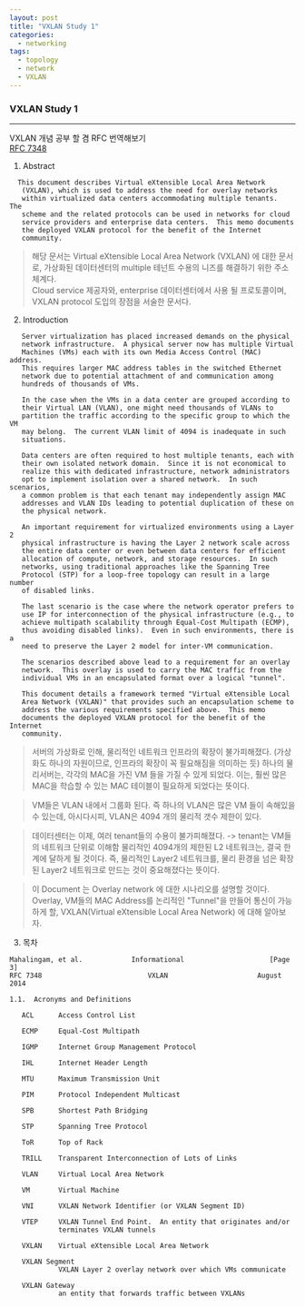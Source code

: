 ```yaml
---
layout: post
title: "VXLAN Study 1"
categories:
  - networking
tags:
  - topology
  - network
  - VXLAN
---
```


### VXLAN Study 1

-----
VXLAN 개념 공부 할 겸 RFC 번역해보기  
[RFC 7348](https://datatracker.ietf.org/doc/rfc7348/?include_text=1)


1. Abstract  
```
  This document describes Virtual eXtensible Local Area Network
   (VXLAN), which is used to address the need for overlay networks
   within virtualized data centers accommodating multiple tenants.  The
   scheme and the related protocols can be used in networks for cloud
   service providers and enterprise data centers.  This memo documents
   the deployed VXLAN protocol for the benefit of the Internet
   community.
```
> 해당 문서는 Virtual eXtensible Local Area Network (VXLAN) 에 대한 문서로, 가상화된 데이터센터의 multiple 테넌트 수용의 니즈를 해결하기 위한 주소 체계다.   
Cloud service 제공자와, enterprise 데이터센터에서 사용 될 프로토콜이며, VXLAN protocol 도입의 장점을 서술한 문서다.

  
2. Introduction
```
   Server virtualization has placed increased demands on the physical
   network infrastructure.  A physical server now has multiple Virtual
   Machines (VMs) each with its own Media Access Control (MAC) address.
   This requires larger MAC address tables in the switched Ethernet
   network due to potential attachment of and communication among
   hundreds of thousands of VMs.

   In the case when the VMs in a data center are grouped according to
   their Virtual LAN (VLAN), one might need thousands of VLANs to
   partition the traffic according to the specific group to which the VM
   may belong.  The current VLAN limit of 4094 is inadequate in such
   situations.

   Data centers are often required to host multiple tenants, each with
   their own isolated network domain.  Since it is not economical to
   realize this with dedicated infrastructure, network administrators
   opt to implement isolation over a shared network.  In such scenarios,
   a common problem is that each tenant may independently assign MAC
   addresses and VLAN IDs leading to potential duplication of these on
   the physical network.

   An important requirement for virtualized environments using a Layer 2
   physical infrastructure is having the Layer 2 network scale across
   the entire data center or even between data centers for efficient
   allocation of compute, network, and storage resources.  In such
   networks, using traditional approaches like the Spanning Tree
   Protocol (STP) for a loop-free topology can result in a large number
   of disabled links.

   The last scenario is the case where the network operator prefers to
   use IP for interconnection of the physical infrastructure (e.g., to
   achieve multipath scalability through Equal-Cost Multipath (ECMP),
   thus avoiding disabled links).  Even in such environments, there is a
   need to preserve the Layer 2 model for inter-VM communication.

   The scenarios described above lead to a requirement for an overlay
   network.  This overlay is used to carry the MAC traffic from the
   individual VMs in an encapsulated format over a logical "tunnel".

   This document details a framework termed "Virtual eXtensible Local
   Area Network (VXLAN)" that provides such an encapsulation scheme to
   address the various requirements specified above.  This memo
   documents the deployed VXLAN protocol for the benefit of the Internet
   community.
```
> 서버의 가상화로 인해, 물리적인 네트워크 인프라의 확장이 불가피해졌다. (가상화도 하나의 자원이므로, 인프라의 확장이 꼭 필요해짐을 의미하는 듯) 하나의 물리서버는, 각각의 MAC을 가진 VM 들을 가질 수 있게 되었다. 이는, 훨씬 많은 MAC을 학습할 수 있는 MAC 테이블이 필요하게 되었다는 뜻이다.

> VM들은 VLAN 내에서 그룹화 된다. 즉 하나의 VLAN은 많은 VM 들이 속해있을 수 있는데, 아시다시피, VLAN은 4094 개의 물리적 갯수 제한이 있다.

> 데이터센터는 이제, 여러 tenant들의 수용이 불가피해졌다.
-> tenant는 VM들의 네트워크 단위로 이해함
물리적인 4094개의 제한된 L2 네트워크는, 결국 한계에 달하게 될 것이다. 즉, 물리적인 Layer2 네트워크를, 물리 환경을 넘은 확장된 Layer2 네트워크로 만드는 것이 중요해졌다는 뜻이다.

> 이 Document 는 Overlay network 에 대한 시나리오를 설명할 것이다. Overlay, VM들의 MAC Address를 논리적인 "Tunnel"을 만들어 통신이 가능하게 할, VXLAN(Virtual eXtensible Local Area Network) 에 대해 알아보자.


3. 목차  
  
```
Mahalingam, et al.            Informational                     [Page 3]
RFC 7348                          VXLAN                      August 2014

1.1.  Acronyms and Definitions

   ACL      Access Control List

   ECMP     Equal-Cost Multipath

   IGMP     Internet Group Management Protocol

   IHL      Internet Header Length

   MTU      Maximum Transmission Unit

   PIM      Protocol Independent Multicast

   SPB      Shortest Path Bridging

   STP      Spanning Tree Protocol

   ToR      Top of Rack

   TRILL    Transparent Interconnection of Lots of Links

   VLAN     Virtual Local Area Network

   VM       Virtual Machine

   VNI      VXLAN Network Identifier (or VXLAN Segment ID)

   VTEP     VXLAN Tunnel End Point.  An entity that originates and/or
            terminates VXLAN tunnels

   VXLAN    Virtual eXtensible Local Area Network

   VXLAN Segment
            VXLAN Layer 2 overlay network over which VMs communicate

   VXLAN Gateway
            an entity that forwards traffic between VXLANs
```